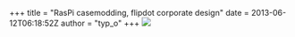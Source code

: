 +++
title = "RasPi casemodding, flipdot corporate design"
date = 2013-06-12T06:18:52Z
author = "typ_o"
+++
![](https://flipdot.org/blog/uploads/raspi_casemod.jpg)
